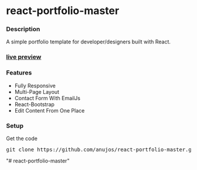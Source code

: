 # react-portfolio-master
### Description

A simple portfolio template for developer/designers built with React. 

### [live preview](https://anujos.github.io/react-portfolio-master/)



### Features

- Fully Responsive
- Multi-Page Layout
- Contact Form With EmailJs
- React-Bootstrap
- Edit Content From One Place

### Setup

Get the code

<pre>git clone https://github.com/anujos/react-portfolio-master.git</pre>
 
"# react-portfolio-master" 
